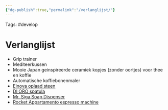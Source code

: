 ```yaml
---
{"dg-publish":true,"permalink":"/verlanglijst/"}
---
```


Tags: #develop

# Verlanglijst
- Grip trainer
- Mediteerkussen
- Mooie Japan geinspireerde ceramiek kopjes (zonder oortjes) voor thee en koffie
- Automatische koffiebonenmaler
- [Einova oplaad steen](https://www.amazon.fr/Einova-chargement-Compatible-t%C3%A9l%C3%A9phones-v%C3%A9ritable/dp/B08P264SJZ/)
- [DI ORO spatula](https://www.amazon.fr/dp/B00LBFWJB6)
- [Mr. Siga Soap Dispenser](https://www.amazon.fr/dp/B094H24KT4)
- [Rocket Appartamento espresso machine](https://www.amazon.fr/Rocket-Appartamento-Porte-filtre-compact-expresso/dp/B07H1G9KQ3)
